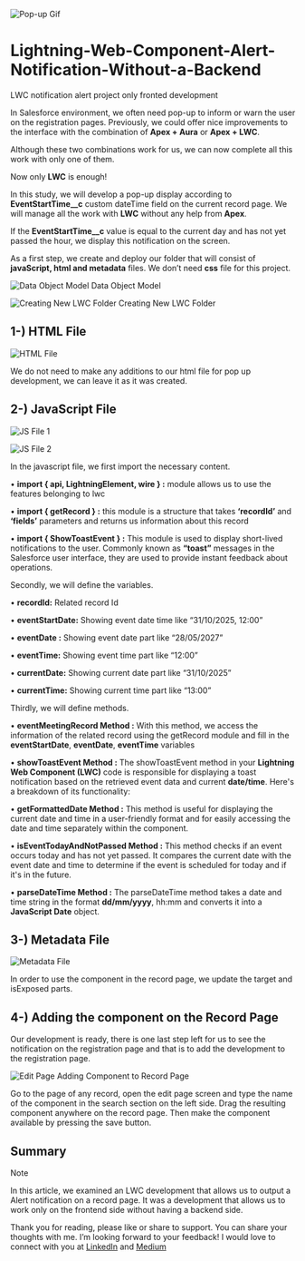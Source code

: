 ![Pop-up Gif](https://github.com/yusufacarr18/Lightning-Web-Component-Alert-Notification-Without-a-Backend/blob/main/images/pop-up.gif)

# Lightning-Web-Component-Alert-Notification-Without-a-Backend
 LWC notification alert project only fronted development


In Salesforce environment, we often need pop-up to inform or warn the user on the registration pages.
Previously, we could offer nice improvements to the interface with the combination of **Apex + Aura** or **Apex + LWC**.



Although these two combinations work for us, we can now complete all this work with only one of them.



Now only **LWC** is enough!



In this study, we will develop a pop-up display according to **EventStartTime__c** custom dateTime field on the current record page. We will manage all the work with **LWC** without any help from **Apex**.



If the **EventStartTime__c** value is equal to the current day and has not yet passed the hour, we display this notification on the screen.



As a first step, we create and deploy our folder that will consist of **javaScript, html and metadata** files. We don’t need **css** file for this project.



![Data Object Model](https://github.com/yusufacarr18/Lightning-Web-Component-Popup-Notification-Without-a-Backend/blob/main/images/dataObjectModel.png)
 Data Object Model



![Creating New LWC Folder](https://github.com/yusufacarr18/Lightning-Web-Component-Popup-Notification-Without-a-Backend/blob/main/images/creatingNewLwcFolder.png)
 Creating New LWC Folder



## 1-) HTML File



![HTML File](https://github.com/yusufacarr18/Lightning-Web-Component-Popup-Notification-Without-a-Backend/blob/main/images/htmlFile.png)



We do not need to make any additions to our html file for pop up development, we can leave it as it was created.



## 2-) JavaScript File



![JS File 1](https://github.com/yusufacarr18/Lightning-Web-Component-Popup-Notification-Without-a-Backend/blob/main/images/jsFile1.png)



![JS File 2](https://github.com/yusufacarr18/Lightning-Web-Component-Popup-Notification-Without-a-Backend/blob/main/images/jsFile2.png)



In the javascript file, we first import the necessary content.



•	**import { api, LightningElement, wire } :**
        module allows us to use the features belonging to lwc

•	**import { getRecord } :**
        this module is a structure that takes **‘recordId’** and **‘fields’** parameters and returns us information about this record


•	**import { ShowToastEvent } :**
        This module is used to display short-lived notifications to the user. Commonly known as **“toast”** messages in the Salesforce user interface, they are used to provide instant feedback about operations.



Secondly, we will define the variables.



•	**recordId:** Related record Id

•	**eventStartDate:** Showing event date time like “31/10/2025, 12:00”

•	**eventDate :** Showing event date part like “28/05/2027”

•	**eventTime:** Showing event time part like “12:00”

•	**currentDate:** Showing current date part like “31/10/2025”

•	**currentTime:** Showing current time part like “13:00”



Thirdly, we will define methods.



•	**eventMeetingRecord Method :**
        With this method, we access the information of the related record using the getRecord module and fill in the **eventStartDate**, **eventDate**, **eventTime** variables

•	**showToastEvent Method :**
        The showToastEvent method in your **Lightning Web Component (LWC)** code is responsible for displaying a toast notification based on the retrieved event data and current **date/time**. Here's a breakdown of its functionality:

•	**getFormattedDate Method :**
        This method is useful for displaying the current date and time in a user-friendly format and for easily accessing the date and time separately within the component.

•	**isEventTodayAndNotPassed Method :**
        This method checks if an event occurs today and has not yet passed. It compares the current date with the event date and time to determine if the event is scheduled for today and if it's in the future.

•	**parseDateTime Method :**
        The parseDateTime method takes a date and time string in the format **dd/mm/yyyy**, hh:mm and converts it into a **JavaScript Date** object.



## 3-) Metadata File



![Metadata File](https://github.com/yusufacarr18/Lightning-Web-Component-Popup-Notification-Without-a-Backend/blob/main/images/metadataFile.png)



In order to use the component in the record page, we update the target and isExposed parts.




## 4-) Adding the component on the Record Page




Our development is ready, there is one last step left for us to see the notification on the registration page and that is to add the development to the registration page.




![Edit Page](https://github.com/yusufacarr18/Lightning-Web-Component-Popup-Notification-Without-a-Backend/blob/main/images/editPage.gif)
Adding Component to Record Page





Go to the page of any record, open the edit page screen and type the name of the component in the search section on the left side. Drag the resulting component anywhere on the record page. Then make the component available by pressing the save button.





## Summary

> [!NOTE]
> In this article, we examined an LWC development that allows us to output a Alert notification on a record page. It was a development that allows us to work only on the frontend side without having a backend side.


Thank you for reading, please like or share to support. You can share your thoughts with me. I’m looking forward to your feedback! I would love to connect with you at [LinkedIn](https://www.linkedin.com/in/acaryusuf/) and 
[Medium](https://medium.com/@yusufacarr18)








